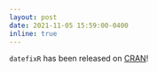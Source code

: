 ```yaml
---
layout: post
date: 2021-11-05 15:59:00-0400
inline: true
---
```


`datefixR` has been released on [CRAN](https://CRAN.R-project.org/package=datefixR )!
